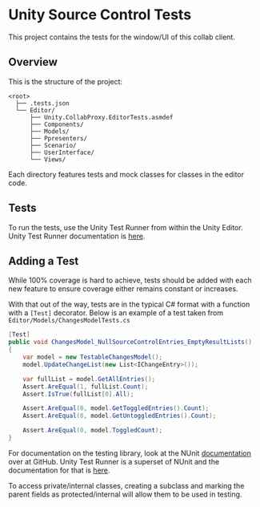 # Unity Source Control Tests
This project contains the tests for the window/UI of this collab client.

## Overview
This is the structure of the project:
```none
<root>
  ├── .tests.json
  └── Editor/
      ├── Unity.CollabProxy.EditorTests.asmdef
      ├── Components/
      ├── Models/
      ├── Ppresenters/
      ├── Scenario/
      ├── UserInterface/
      └── Views/
```

Each directory features tests and mock classes for classes in the editor code.

## Tests
To run the tests, use the Unity Test Runner from within the Unity Editor. Unity Test Runner documentation
is [here](https://docs.unity3d.com/Manual/testing-editortestsrunner.html).

## Adding a Test

While 100% coverage is hard to achieve, tests should be added with each new feature to ensure coverage either remains constant or increases.

With that out of the way, tests are in the typical C# format with a function with a `[Test]` decorator. Below is an example of a test taken
from `Editor/Models/ChangesModelTests.cs`
```csharp
[Test]
public void ChangesModel_NullSourceControlEntries_EmptyResultLists()
{
    var model = new TestableChangesModel();
    model.UpdateChangeList(new List<IChangeEntry>());

    var fullList = model.GetAllEntries();
    Assert.AreEqual(1, fullList.Count);
    Assert.IsTrue(fullList[0].All);

    Assert.AreEqual(0, model.GetToggledEntries().Count);
    Assert.AreEqual(0, model.GetUntoggledEntries().Count);

    Assert.AreEqual(0, model.ToggledCount);
}
```

For documentation on the testing library, look at the NUnit [documentation](https://github.com/nunit/docs/wiki/NUnit-Documentation) over at
GitHub. Unity Test Runner is a superset of NUnit and the documentation for that
is [here](https://docs.unity3d.com/Manual/testing-editortestsrunner.html).

To access private/internal classes, creating a subclass and marking the parent fields as protected/internal will allow them to be used in
testing.
